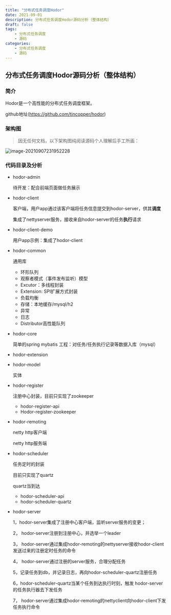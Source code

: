 ```yaml
---
title: "分布式任务调度Hodor"
date: 2021-09-01
description: 分布式任务调度Hodor源码分析（整体结构）
draft: false
tags:
    - 分布式任务调度
    - 源码
categories:
    - 分布式任务调度
    - 源码
---
```


## 分布式任务调度Hodor源码分析（整体结构）

### 简介

Hodor是一个高性能的分布式任务调度框架。

github地址(https://github.com/tincopper/hodor)

### 架构图

> 因无任何文档，以下架构图纯阅读源码个人理解后手工所画：



![image-20210907231952228](https://gitee.com/fengzhenbing/picgo/raw/master/image-20210907231952228.png)

### 代码目录及分析

* hodor-admin

  待开发：配合前端页面做任务展示

* hodor-client

  客户端，用户app通过该客户端将任务信息提交到hodor-server，供其**调度**

  集成了nettyserver服务，接收来自hodor-server的任务**执行**请求

* hodor-client-demo

  用户app示例：集成了hodor-client

* hodor-common

  通用库

  * 环形队列
  * 观察者模式（事件发布监听）模型
  * Excutor：多线程封装
  * Extension: SPI扩展方式封装
  * 负载均衡
  * 存储：本地缓存/mysql/h2
  * 异常
  * 日志
  * Distributor高性能队列

* hodor-core

  简单的spring mybatis 工程：对任务/任务执行记录等数据入库（mysql）

* hodor-extension

* hodor-model

  实体

* hodor-register

   注册中心封装，目前只实现了zookeeper

  * hodor-register-api
  * Hodor-register-zookeeper

* hodor-remoting

  netty http客户端

  netty http服务端

* hodor-scheduler

   任务定时的封装

   目前只实现了quartz

  quartz当到达

  * hodor-scheduler-api
  * hodor-scheduler-quartz

* hodor-server

   1，hodor-server集成了注册中心客户端，监听server服务的变更；

  2， hodor-server注册到注册中心，并选举一个leader

  3， hodor-server通过集成hodor-remoting的nettyserver接收hodor-client发送过来的注册定时任务的命令

  4， hodor-server通过注册的server服务，合理分配任务

   5，记录任务到db，并记录日志，再向hodor-scheduler-quartz注册任务

  6，hodor-scheduler-quartz当某个任务到达执行时刻，触发 hodor-server的任务执行器去下发任务

  7，  hodor-server通过集成hodor-remoting的nettyclient向hodor-client下发任务执行命令

  

  

  

















